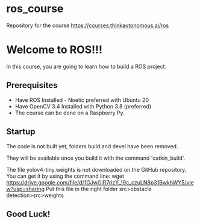 # ros_course
Repository for the course https://courses.thinkautonomous.ai/ros


# Welcome to ROS!!!

In this course, you are going to learn how to build a ROS project.

## Prerequisites
* Have ROS Installed - Noetic preferred with Ubuntu 20
* Have OpenCV 3.4 Installed with Python 3.8 (preferred)
* The course can be done on a Raspberry Py.

## Startup
The code is not built yet, folders build and devel have been removed.<p>
They will be available once you build it with the command 'catkin_build'.

The file yolov4-tiny.weights is not downloaded on the GitHub repository.
You can get it by using the command line: wget https://drive.google.com/file/d/1GJwGiR7rizY_19c_czuLN8p31BwkhWY5/view?usp=sharing
Put this file in the right folder src>obstacle detection>src>weights

## Good Luck!

